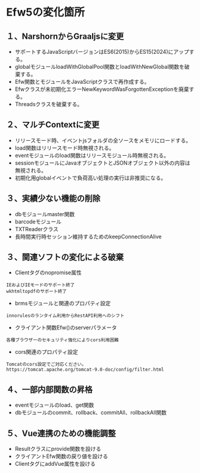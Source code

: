 # Efw5の変化箇所

## １、NarshornからGraaljsに変更
- サポートするJavaScriptバージョンはES6(2015)からES15(2024)にアップする。
- globalモジュールloadWithGlobalPool関数とloadWithNewGlobal関数を破棄する。
- Efw関数とモジュールをJavaScriptクラスで再作成する。
- Efwクラスが未初期化エラーNewKeywordWasForgottenExceptionを廃棄する。
- Threadsクラスを破棄する。

## ２、マルチContextに変更
- リリースモード時、イベントjsフォルダの全ソースをメモリにロードする。
- load関数はリリースモード時無視される。
- eventモジュールのload関数はリリースモジュール時無視される。
- sessionモジュールにJavaオブジェクトとJSONオブジェクト以外の内容は無視される。
- 初期化用globalイベントで負荷高い処理の実行は非推奨になる。

## ３、実績少ない機能の削除
- dbモジュールmaster関数
- barcodeモジュール
- TXTReaderクラス
- 長時間実行時セッション維持するためのkeepConnectionAlive

## ３、関連ソフトの変化による破棄
- Clientタグのnopromise属性
```
IEおよびIEモードのサポート終了
wkhtmltopdfのサポート終了
```

- brmsモジュールと関連のプロパティ設定
```
innorulesのランタイム利用からRestAPI利用へのシフト
```
- クライアント関数Efw()のserverパラメータ
```
各種ブラウザーのセキュリティ強化によりcors利用困難
```
- cors関連のプロパティ設定
```
Tomcatのcors設定でご対応ください。
https://tomcat.apache.org/tomcat-9.0-doc/config/filter.html
```

## ４、一部内部関数の昇格
- eventモジュールのload、get関数
- dbモジュールのcommit、rollback、commitAll、rollbackAll関数

## ５、Vue連携のための機能調整
- Resultクラスにprovide関数を設ける
- クライアントEfw関数の戻り値を設ける
- ClientタグにaddVue属性を設ける